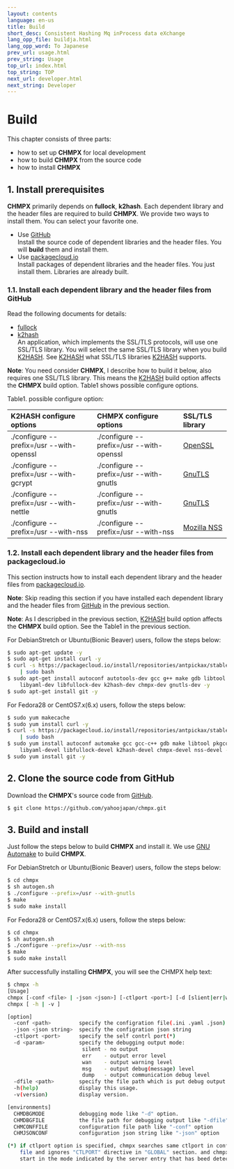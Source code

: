 ```yaml
---
layout: contents
language: en-us
title: Build
short_desc: Consistent Hashing Mq inProcess data eXchange
lang_opp_file: buildja.html
lang_opp_word: To Japanese
prev_url: usage.html
prev_string: Usage
top_url: index.html
top_string: TOP
next_url: developer.html
next_string: Developer
---
```

# Build

This chapter consists of three parts:

* how to set up **CHMPX** for local development
* how to build **CHMPX** from the source code
* how to install **CHMPX**

## 1. Install prerequisites

**CHMPX** primarily depends on **fullock**, **k2hash**. Each dependent library and the header files are required to build **CHMPX**. We provide two ways to install them. You can select your favorite one.

* Use [GitHub](https://github.com/)  
  Install the source code of dependent libraries and the header files. You will **build** them and install them.
* Use [packagecloud.io](https://packagecloud.io/)  
  Install packages of dependent libraries and the header files. You just install them. Libraries are already built.

### 1.1. Install each dependent library and the header files from GitHub

Read the following documents for details:  
* [fullock](https://fullock.antpick.ax/build.html)
* [k2hash](https://k2hash.antpick.ax/build.html)  
  An application, which implements the SSL/TLS protocols, will use one SSL/TLS library. You will select the same SSL/TLS library when you build [K2HASH](https://k2hash.antpick.ax/build.html). See [K2HASH](https://k2hash.antpick.ax/build.html) what SSL/TLS libraries [K2HASH](https://k2hash.antpick.ax/build.html) supports.

**Note**: You need consider **CHMPX**, I describe how to build it below, also requires one SSL/TLS library. This means the [K2HASH](https://k2hash.antpick.ax/build.html) build option affects the **CHMPX** build option. Table1 shows possible configure options.

Table1. possible configure option:

| K2HASH configure options | CHMPX configure options | SSL/TLS library |
|:--|:--|:--|
| ./configure --prefix=/usr --with-openssl | ./configure --prefix=/usr --with-openssl | [OpenSSL](https://www.openssl.org/) |
| ./configure --prefix=/usr --with-gcrypt | ./configure --prefix=/usr --with-gnutls | [GnuTLS](https://gnutls.org/) |
| ./configure --prefix=/usr --with-nettle | ./configure --prefix=/usr --with-gnutls | [GnuTLS](https://gnutls.org/) |
| ./configure --prefix=/usr --with-nss | ./configure --prefix=/usr --with-nss | [Mozilla NSS](https://developer.mozilla.org/en-US/docs/Mozilla/Projects/NSS) |

### 1.2. Install each dependent library and the header files from packagecloud.io

This section instructs how to install each dependent library and the header files from [packagecloud.io](https://packagecloud.io/). 

**Note**: Skip reading this section if you have installed each dependent library and the header files from [GitHub](https://github.com/) in the previous section.

**Note**: As I descripbed in the previous section, [K2HASH](https://k2hash.antpick.ax/build.html) build option affects the **CHMPX** build option. See the Table1 in the previous section.

For DebianStretch or Ubuntu(Bionic Beaver) users, follow the steps below:
```bash
$ sudo apt-get update -y
$ sudo apt-get install curl -y
$ curl -s https://packagecloud.io/install/repositories/antpickax/stable/script.deb.sh \
    | sudo bash
$ sudo apt-get install autoconf autotools-dev gcc g++ make gdb libtool pkg-config \
    libyaml-dev libfullock-dev k2hash-dev chmpx-dev gnutls-dev -y
$ sudo apt-get install git -y
```

For Fedora28 or CentOS7.x(6.x) users, follow the steps below:
```bash
$ sudo yum makecache
$ sudo yum install curl -y
$ curl -s https://packagecloud.io/install/repositories/antpickax/stable/script.rpm.sh \
    | sudo bash
$ sudo yum install autoconf automake gcc gcc-c++ gdb make libtool pkgconfig \
    libyaml-devel libfullock-devel k2hash-devel chmpx-devel nss-devel -y
$ sudo yum install git -y
```

## 2. Clone the source code from GitHub

Download the **CHMPX**'s source code from [GitHub](https://github.com/).
```bash
$ git clone https://github.com/yahoojapan/chmpx.git
```

## 3. Build and install

Just follow the steps below to build **CHMPX** and install it. We use [GNU Automake](https://www.gnu.org/software/automake/) to build **CHMPX**.

For DebianStretch or Ubuntu(Bionic Beaver) users, follow the steps below:
```bash
$ cd chmpx
$ sh autogen.sh
$ ./configure --prefix=/usr --with-gnutls
$ make
$ sudo make install
```

For Fedora28 or CentOS7.x(6.x) users, follow the steps below:
```bash
$ cd chmpx
$ sh autogen.sh
$ ./configure --prefix=/usr --with-nss
$ make
$ sudo make install
```

After successfully installing **CHMPX**, you will see the CHMPX help text:
```bash
$ chmpx -h
[Usage]
chmpx [-conf <file> | -json <json>] [-ctlport <port>] [-d [slient|err|wan|msg|dump]] [-dfile <debug file path>]
chmpx [ -h | -v ]

[option]
  -conf <path>         specify the configration file(.ini .yaml .json) path
  -json <json string>  specify the configration json string
  -ctlport <port>      specify the self contrl port(*)
  -d <param>           specify the debugging output mode:
                        silent - no output
                        err    - output error level
                        wan    - output warning level
                        msg    - output debug(message) level
                        dump   - output communication debug level
  -dfile <path>        specify the file path which is put debug output
  -h(help)             display this usage.
  -v(version)          display version.

[environments]
  CHMDBGMODE           debugging mode like "-d" option.
  CHMDBGFILE           the file path for debugging output like "-dfile" option.
  CHMCONFFILE          configuration file path like "-conf" option
  CHMJSONCONF          configuration json string like "-json" option

(*) if ctlport option is specified, chmpx searches same ctlport in configuration
    file and ignores "CTLPORT" directive in "GLOBAL" section. and chmpx will
    start in the mode indicated by the server entry that has beed detected.
```

